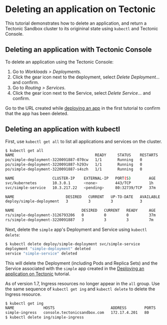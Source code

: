 # Deleting an application on Tectonic

This tutorial demonstrates how to delete an application, and return a Tectonic Sandbox cluster to its origininal state using `kubectl` and Tectonic Console.

## Deleting an application with Tectonic Console

To delete an application using the Tectonic Console:

1. Go to *Workloads > Deployments*.
2. Click the gear icon next to the deployment, select *Delete Deployment...* and confirm.
3. Go to *Routing > Services*.
4. Click the gear icon next to the Service, select *Delete Service...* and confirm.

Go to the URL created while [deploying an app][deployed-app] in the first tutorial to confirm that the app has been deleted.

## Deleting an application with kubectl

First, use `kubectl get all` to list all applications and services on the cluster.

```sh
$ kubectl get all
NAME                                    READY     STATUS    RESTARTS   AGE
po/simple-deployment-3220091887-070cw   1/1       Running   0          7m
po/simple-deployment-3220091887-h293v   1/1       Running   0          7m
po/simple-deployment-3220091887-s4szh   1/1       Running   0          7m

NAME                 CLUSTER-IP    EXTERNAL-IP   PORT(S)        AGE
svc/kubernetes       10.3.0.1      <none>        443/TCP        1h
svc/simple-service   10.3.217.22   <pending>     80:32739/TCP   37m

NAME                       DESIRED   CURRENT   UP-TO-DATE   AVAILABLE   AGE
deploy/simple-deployment   3         3         3            3           37m

NAME                              DESIRED   CURRENT   READY     AGE
rs/simple-deployment-3126793206   0         0         0         37m
rs/simple-deployment-3220091887   3         3         3         7m
```

Next, delete the `simple` app's Deployment and Service using `kubectl delete`:

```sh
$ kubectl delete deploy/simple-deployment svc/simple-service
deployment "simple-deployment" deleted
service "simple-service" deleted
```

This will delete the Deployment (including Pods and Replica Sets) and the Service associated with the `simple` app created in the [Deploying an application on Tectonic][first-app] tutorial.

As of version 1.7, Ingress resources no longer appear in the `all` group. Use the same sequence of `kubectl get ing` and `kubectl delete` to delete the Ingress resource.

```sh
$ kubectl get ing
NAME             HOSTS                         ADDRESS        PORTS     AGE
simple-ingress   console.tectonicsandbox.com   172.17.4.201   80        44m
$ kubectl delete ing/simple-ingress
```


[first-app]: first-app.md
[deployed-app]: first-app.md#deploying-an-app-with-tectonic-console
